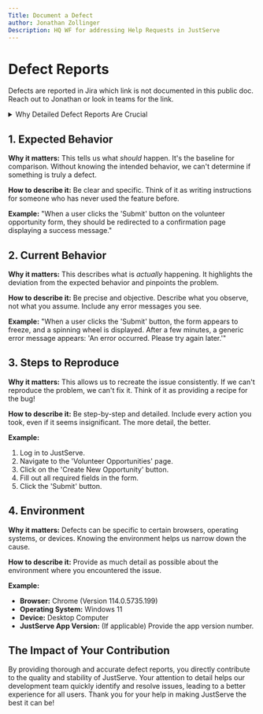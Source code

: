 ```yaml
---
Title: Document a Defect
author: Jonathan Zollinger
Description: HQ WF for addressing Help Requests in JustServe
---
```


# Defect Reports

Defects are reported in Jira which link is not documented in this public doc. Reach out to Jonathan or look in teams for the link. 

<details><summary> Why Detailed Defect Reports Are Crucial </summary>

Accurate and detailed defect reports are essential for our team to effectively diagnose and resolve issues.  The information you provide directly impacts whether a defect is understood by the dev team or if they have to ask for context. the time it takes to ask for context introduces days worth of wasted time.

</details>

## 1. Expected Behavior

**Why it matters:** This tells us what *should* happen. It's the baseline for comparison. Without knowing the intended behavior, we can't determine if something is truly a defect.

**How to describe it:** Be clear and specific.  Think of it as writing instructions for someone who has never used the feature before.

**Example:** "When a user clicks the 'Submit' button on the volunteer opportunity form, they should be redirected to a confirmation page displaying a success message."

## 2. Current Behavior

**Why it matters:** This describes what is *actually* happening.  It highlights the deviation from the expected behavior and pinpoints the problem.

**How to describe it:** Be precise and objective. Describe what you observe, not what you assume. Include any error messages you see.

**Example:** "When a user clicks the 'Submit' button, the form appears to freeze, and a spinning wheel is displayed. After a few minutes, a generic error message appears: 'An error occurred. Please try again later.'"

## 3. Steps to Reproduce

**Why it matters:** This allows us to recreate the issue consistently.  If we can't reproduce the problem, we can't fix it.  Think of it as providing a recipe for the bug!

**How to describe it:** Be step-by-step and detailed. Include every action you took, even if it seems insignificant.  The more detail, the better.

**Example:**

1. Log in to JustServe.
2. Navigate to the 'Volunteer Opportunities' page.
3. Click on the 'Create New Opportunity' button.
4. Fill out all required fields in the form.
5. Click the 'Submit' button.

## 4. Environment

**Why it matters:** Defects can be specific to certain browsers, operating systems, or devices.  Knowing the environment helps us narrow down the cause.

**How to describe it:** Provide as much detail as possible about the environment where you encountered the issue.

**Example:**

* **Browser:** Chrome (Version 114.0.5735.199)
* **Operating System:** Windows 11
* **Device:** Desktop Computer
* **JustServe App Version:** (If applicable)  Provide the app version number.

## The Impact of Your Contribution

By providing thorough and accurate defect reports, you directly contribute to the quality and stability of JustServe.  Your attention to detail helps our development team quickly identify and resolve issues, leading to a better experience for all users.  Thank you for your help in making JustServe the best it can be!
